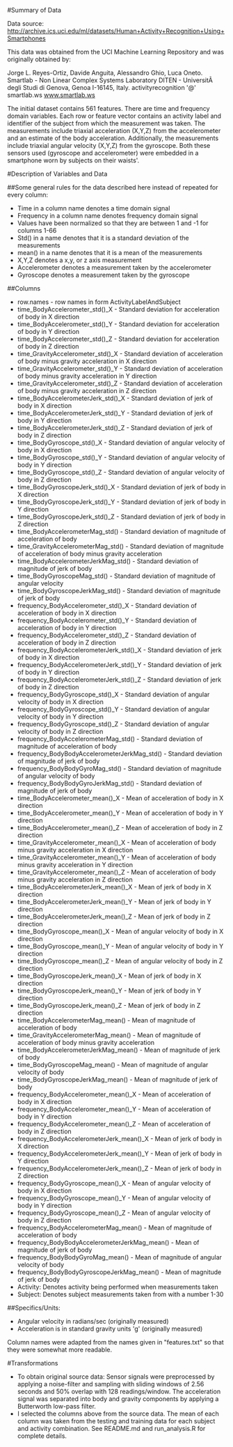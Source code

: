 #Summary of Data

Data source: http://archive.ics.uci.edu/ml/datasets/Human+Activity+Recognition+Using+Smartphones

This data was obtained from the UCI Machine Learning Repository and was originally
obtained by:

Jorge L. Reyes-Ortiz, Davide Anguita, Alessandro Ghio, Luca Oneto. 
Smartlab - Non Linear Complex Systems Laboratory 
DITEN - UniversitÃ  degli Studi di Genova, Genoa I-16145, Italy. 
activityrecognition '@' smartlab.ws 
www.smartlab.ws  

The initial dataset contains 561 features. There are time and frequency domain variables.
Each row or feature vector contains an activity label and identifier of the subject
from which the measurement was taken. The measurements include triaxial acceleration (X,Y,Z)
from the accelerometer and an estimate of the body acceleration. Additionally,
the measurements include triaxial angular velocity (X,Y,Z) from the gyroscope. 
Both these sensors used (gyroscope and accelerometer) were embedded in a smartphone
worn by subjects on their waists'.

#Description of Variables and Data

##Some general rules for the data described here instead of repeated for every column:
- Time in a column name denotes a time domain signal
- Frequency in a column name denotes frequency domain signal
- Values have been normalized so that they are between 1 and -1 for columns 1-66
- Std() in a name denotes that it is a standard deviation of the measurements
- mean() in a name denotes that it is a mean of the measurements
- X,Y,Z denotes a x,y, or z axis measurement
- Accelerometer denotes a measurement taken by the accelerometer
- Gyroscope denotes a measurement taken by the gyroscope
 
 
 ##Columns
- row.names - row names in form  ActivityLabelAndSubject
- time_BodyAccelerometer_std()_X -	Standard deviation for acceleration of body in X direction
- time_BodyAccelerometer_std()_Y -	Standard deviation for acceleration of body in Y direction
- time_BodyAccelerometer_std()_Z -	Standard deviation  for acceleration of  body in Z direction
- time_GravityAccelerometer_std()_X -	Standard deviation of acceleration of body minus gravity acceleration in X direction
- time_GravityAccelerometer_std()_Y -	Standard deviation of acceleration of body minus gravity acceleration in Y direction
- time_GravityAccelerometer_std()_Z -	Standard deviation  of acceleration of body minus gravity acceleration in Z direction
- time_BodyAccelerometerJerk_std()_X -	Standard deviation of jerk of body in X direction
- time_BodyAccelerometerJerk_std()_Y - 	Standard deviation of jerk of body in Y direction
- time_BodyAccelerometerJerk_std()_Z -	Standard deviation of jerk of body in Z direction
- time_BodyGyroscope_std()_X -	Standard deviation of angular velocity of body in X direction
- time_BodyGyroscope_std()_Y -	Standard deviation of angular velocity of body in Y direction
- time_BodyGyroscope_std()_Z -	Standard deviation of angular velocity of body in Z direction
- time_BodyGyroscopeJerk_std()_X -	Standard deviation of jerk of body in X direction
- time_BodyGyroscopeJerk_std()_Y -	Standard deviation of jerk of body in Y direction
- time_BodyGyroscopeJerk_std()_Z -	Standard deviation of jerk of body in Z direction
- time_BodyAccelerometerMag_std() -	Standard deviation of magnitude of acceleration of body
- time_GravityAccelerometerMag_std() -	Standard deviation of magnitude of acceleration of body minus gravity acceleration
- time_BodyAccelerometerJerkMag_std() -	Standard deviation of magnitude of jerk of body
- time_BodyGyroscopeMag_std() -	Standard deviation of magnitude of angular velocity
- time_BodyGyroscopeJerkMag_std() -	Standard deviation of magnitude of jerk of body
- frequency_BodyAccelerometer_std()_X -	 Standard deviation of acceleration of body in X direction
- frequency_BodyAccelerometer_std()_Y -	 Standard deviation of acceleration of body in Y direction
- frequency_BodyAccelerometer_std()_Z -	 Standard deviation of acceleration of body in Z direction
- frequency_BodyAccelerometerJerk_std()_X -	Standard deviation of jerk of body in X direction
- frequency_BodyAccelerometerJerk_std()_Y -	Standard deviation of jerk of body in Y direction
- frequency_BodyAccelerometerJerk_std()_Z -	Standard deviation of jerk of body in  Z direction
- frequency_BodyGyroscope_std()_X -	Standard deviation of angular velocity of body in X direction
- frequency_BodyGyroscope_std()_Y -	Standard deviation of angular velocity of body in Y direction
- frequency_BodyGyroscope_std()_Z -	Standard deviation of angular velocity of body in Z direction
- frequency_BodyAccelerometerMag_std() -	Standard deviation of magnitude of acceleration of body
- frequency_BodyBodyAccelerometerJerkMag_std() -	Standard deviation of magnitude of jerk of body
- frequency_BodyBodyGyroMag_std() -	Standard deviation of magnitude of angular velocity of body
- frequency_BodyBodyGyroJerkMag_std() -	Standard deviation of magnitude of jerk of body
- time_BodyAccelerometer_mean()_X -	Mean of acceleration of body in X direction
- time_BodyAccelerometer_mean()_Y -	Mean of acceleration of body in Y direction
- time_BodyAccelerometer_mean()_Z -	Mean of acceleration of body in Z direction
- time_GravityAccelerometer_mean()_X -	Mean of acceleration of body minus gravity acceleration in X direction
- time_GravityAccelerometer_mean()_Y -	Mean of acceleration of body minus gravity acceleration in Y direction
- time_GravityAccelerometer_mean()_Z -	Mean of acceleration of body minus gravity acceleration in Z direction
- time_BodyAccelerometerJerk_mean()_X -	Mean of jerk of body in X direction
- time_BodyAccelerometerJerk_mean()_Y -	Mean of jerk of body in Y direction
- time_BodyAccelerometerJerk_mean()_Z -	Mean of jerk of body in Z direction
- time_BodyGyroscope_mean()_X -	Mean of angular velocity of body in X direction
- time_BodyGyroscope_mean()_Y -	Mean of angular velocity of body in Y direction
- time_BodyGyroscope_mean()_Z -	Mean of angular velocity of body in Z direction
- time_BodyGyroscopeJerk_mean()_X -	Mean of jerk of body in X direction
- time_BodyGyroscopeJerk_mean()_Y -	Mean of jerk of body in Y direction
- time_BodyGyroscopeJerk_mean()_Z -	Mean of jerk of body in Z direction
- time_BodyAccelerometerMag_mean() -	Mean of magnitude of acceleration of body
- time_GravityAccelerometerMag_mean() -	Mean of magnitude of acceleration of body minus gravity acceleration
- time_BodyAccelerometerJerkMag_mean() -	Mean of magnitude of jerk of body
- time_BodyGyroscopeMag_mean() -	Mean of magnitude of angular velocity of body
- time_BodyGyroscopeJerkMag_mean() -	Mean of magnitude of jerk of body
- frequency_BodyAccelerometer_mean()_X -	Mean of acceleration of body in X direction
- frequency_BodyAccelerometer_mean()_Y -	Mean of acceleration of body in Y direction
- frequency_BodyAccelerometer_mean()_Z -	Mean of acceleration of body in Z direction
- frequency_BodyAccelerometerJerk_mean()_X -	Mean of jerk of body in X direction
- frequency_BodyAccelerometerJerk_mean()_Y -	Mean of jerk of body in Y direction
- frequency_BodyAccelerometerJerk_mean()_Z -	Mean of jerk of body in Z direction
- frequency_BodyGyroscope_mean()_X -	Mean of angular velocity of body in X direction
- frequency_BodyGyroscope_mean()_Y -	Mean of angular velocity of body in Y direction
- frequency_BodyGyroscope_mean()_Z -	Mean of angular velocity of body in Z direction
- frequency_BodyAccelerometerMag_mean() -	Mean of magnitude of acceleration of body
- frequency_BodyBodyAccelerometerJerkMag_mean() -	Mean of magnitude of jerk of body
- frequency_BodyBodyGyroMag_mean() -	Mean of magnitude of angular velocity of body
- frequency_BodyBodyGyroscopeJerkMag_mean() -	Mean of magnitude of jerk of body
- Activity: Denotes activity being performed when measurements taken
- Subject: Denotes subject measurements taken from with a number 1-30

##Specifics/Units:
- Angular velocity in radians/sec (originally measured)
- Acceleration is in standard gravity units 'g' (originally measured)

Column names were adapted from the names given in "features.txt" so that they were somewhat 
more readable.


#Transformations
- To obtain original source data: Sensor signals were preprocessed by applying a noise-filter and sampling with sliding
windows of 2.56 seconds and 50% overlap with 128 readings/window. The acceleration signal
was separated into body and gravity components by applying a Butterworth low-pass filter.
- I selected the columns above from the source data. The mean of each column was taken from the 
testing and training data for each subject and activity combination. See README.md and run_analysis.R 
for complete details.